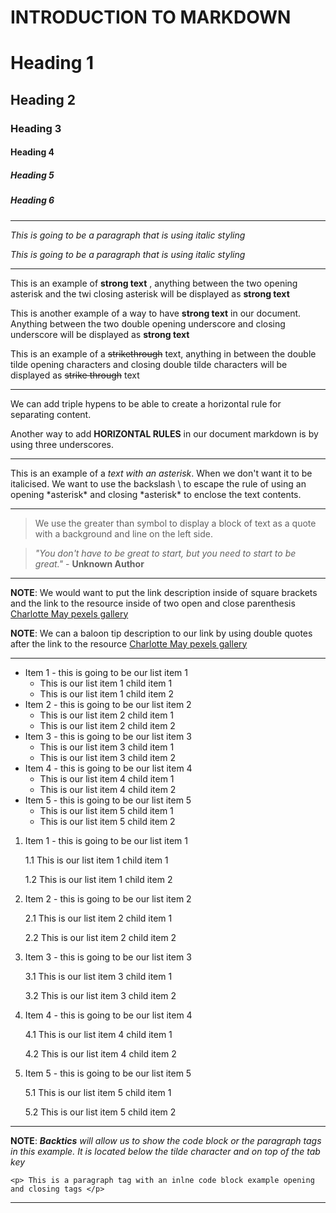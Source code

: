 # INTRODUCTION TO MARKDOWN

<!--HEADING-->
# Heading 1

## Heading 2

### Heading 3

#### Heading 4

##### Heading 5

##### Heading 6

---

<!--Italics-->

_This is going to be a paragraph that is using italic styling_

*This is going to be a paragraph that is using italic styling*

---

<!--Strong-->

This is an example of **strong text** , anything between the two opening asterisk and the twi closing asterisk will be displayed as **strong text**

This is another example of a way to have __strong text__ in our document. Anything between the two double opening underscore and closing underscore will be displayed as __strong text__

<!--Strike Through-->

This is an example of a ~~strikethrough~~ text, anything in between the double tilde opening characters and closing double tilde characters will be displayed as ~~strike through~~ text

---
<!--Horizontal Rule-->

We can add triple hypens to be able to create a horizontal rule for separating content.

Another way to add __HORIZONTAL RULES__ in our document markdown is by using three underscores.
___

<!--Escape Character Rule using Backslash-->

This is an example of a *text with an asterisk*. When we don't want it to be italicised. We want to use the backslash \ to escape the rule of using an opening \*asterisk* and closing \*asterisk* to enclose the text contents.

---

<!--Blockquote Rule-->

> We use the greater than symbol to display a block of text as a quote with a background and line on the left side.

> *"You don't have to be great to start, but you need to start to be great."* - __Unknown Author__

---

<!--Link Rule-->

**NOTE**: We would want to put the link description inside of square brackets and the link to the resource inside of two open and close parenthesis
[Charlotte May pexels gallery](https://images.pexels.com/photos/5946966/pexels-photo-5946966.jpeg?auto=compress&cs=tinysrgb&w=1260&h=750&dpr=2)

__NOTE__: We can a baloon tip description to our link by using double quotes after the link to the resource
[Charlotte May pexels gallery](https://images.pexels.com/photos/5946966/pexels-photo-5946966.jpeg?auto=compress&cs=tinysrgb&w=1260&h=750&dpr=2 "This is from Charlotte May pexel photo gallery")


---

<!--List Item Rules-->

<!--UNORDERED LISTS-->

* Item 1 - this is going to be our list item 1
  *    This is our list item 1 child item 1
  *    This is our list item 1 child item 2
* Item 2 - this is going to be our list item 2
  *    This is our list item 2 child item 1
  *    This is our list item 2 child item 2
* Item 3 - this is going to be our list item 3
  *    This is our list item 3 child item 1
  *    This is our list item 3 child item 2
* Item 4 - this is going to be our list item 4
  *    This is our list item 4 child item 1
  *    This is our list item 4 child item 2
* Item 5 - this is going to be our list item 5
  *    This is our list item 5 child item 1
  *    This is our list item 5 child item 2

<!--ORDERED LISTS-->

1. Item 1 - this is going to be our list item 1

    1.1 This is our list item 1 child item 1
    
    1.2 This is our list item 1 child item 2
    
2. Item 2 - this is going to be our list item 2
    
    2.1 This is our list item 2 child item 1
    
    2.2 This is our list item 2 child item 2
    
3. Item 3 - this is going to be our list item 3
    
    3.1 This is our list item 3 child item 1
    
    3.2 This is our list item 3 child item 2
    
4. Item 4 - this is going to be our list item 4
    
    4.1 This is our list item 4 child item 1
    
    4.2 This is our list item 4 child item 2

5. Item 5 - this is going to be our list item 5
   
    5.1 This is our list item 5 child item 1
    
    5.2 This is our list item 5 child item 2

---

<!--Code Block Inline Example Rule-->

**NOTE**: *__Backtics__ will allow us to show the code block or the paragraph tags in this example. It is located  below the tilde character and on top of the tab key*

`<p> This is a paragraph tag with an inlne code block example opening and closing tags </p>`

---


